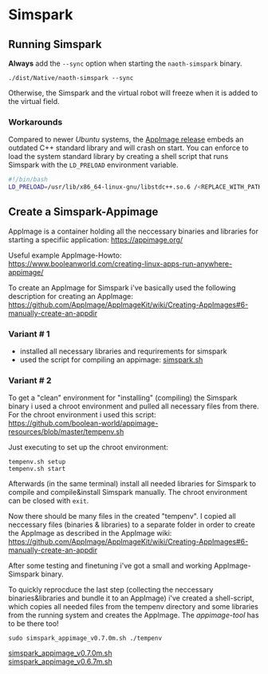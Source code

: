 # Simspark

## Running Simspark

**Always** add the `--sync` option when starting the `naoth-simspark` binary.
```
./dist/Native/naoth-simspark --sync
```

Otherwise, the Simspark and the virtual robot will freeze when it is added to
the virtual field.

### Workarounds

Compared to newer *Ubuntu* systems, the [AppImage
release](https://github.com/BerlinUnited/SimSpark-SPL/releases/latest) embeds an
outdated C++ standard library and will crash on start. You can enforce to load
the system standard library by creating a shell script that runs Simspark with
the `LD_PRELOAD` environment variable.

```bash
#!/bin/bash
LD_PRELOAD=/usr/lib/x86_64-linux-gnu/libstdc++.so.6 /<REPLACE_WITH_PATH_TO_APPIMAGE>/Linux.Simspark_v0.7.2-naoth-6-gl.AppImage $@
```



## Create a Simspark-Appimage

AppImage is a container holding all the neccessary binaries and libraries for starting a specifiic application: 
https://appimage.org/

Useful example AppImage-Howto: https://www.booleanworld.com/creating-linux-apps-run-anywhere-appimage/

To create an AppImage for Simspark i've basically used the following description for creating an AppImage:  
https://github.com/AppImage/AppImageKit/wiki/Creating-AppImages#6-manually-create-an-appdir

### Variant # 1
- installed all necessary libraries and requrirements for simspark
- used the script for compiling an appimage: [simspark.sh](uploads/2f355944a77af30611c96551186f9c02/simspark.sh)

### Variant # 2
To get a "clean" environment for "installing" (compiling) the Simspark binary i used a chroot environment and pulled all necessary files from there.
For the chroot environment i used this script:  
https://github.com/boolean-world/appimage-resources/blob/master/tempenv.sh

Just executing to set up the chroot environment:
```
tempenv.sh setup
tempenv.sh start
```

Afterwards (in the same terminal) install all needed libraries for Simspark to compile and compile&install Simspark manually.
The chroot environment can be closed with `exit`.

Now there should be many files in the created "tempenv". I copied all neccessary files (binaries & libraries) to a separate folder in order to create the AppImage as described in the AppImage wiki:  
https://github.com/AppImage/AppImageKit/wiki/Creating-AppImages#6-manually-create-an-appdir

After some testing and finetuning i've got a small and working AppImage-Simspark binary.

To quickly reprocduce the last step (collecting the neccessary binaries&libraries and bundle it to an AppImage) i've created a shell-script, which copies all needed files from the tempenv directory and some libraries from the running system and creates the AppImage. The *appimage-tool* has to be there too!
```
sudo simspark_appimage_v0.7.0m.sh ./tempenv
```


[simspark_appimage_v0.7.0m.sh](https://gist.github.com/StellaASchlotter/ff536baf56ceaa6bb8783f01ce06bb91)  
[simspark_appimage_v0.6.7m.sh](https://gist.github.com/StellaASchlotter/f8ac88d2420a0d8971fcccc4d99583fc)